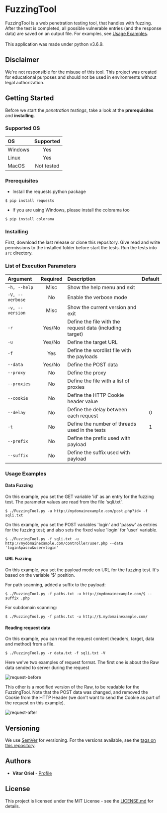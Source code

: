 # FuzzingTool
FuzzingTool is a web penetration testing tool, that handles with fuzzing. After the test is completed, all possible vulnerable entries (and the response data) are saved on an output file. For examples, see <a href="#usage-examples">Usage Examples</a>.
<br/><br/>
This application was made under python v3.6.9.

## Disclaimer
We're not responsible for the misuse of this tool. This project was created for educational purposes and should not be used in environments without legal authorization.

## Getting Started
Before we start the *penetration testings*, take a look at the **prerequisites** and **installing**.

### Supported OS
| OS | Supported |
| :--- | :---: |
| Windows | Yes |
| Linux | Yes |
| MacOS | Not tested |

### Prerequisites
* Install the requests python package
```
$ pip install requests
```
* If you are using Windows, please install the colorama too
```
$ pip install colorama
```

### Installing
First, download the last release or clone this repository. Give read and write permissions to the installed folder before start the tests. Run the tests into `src` directory.

### List of Execution Parameters
| Argument | Required | Description | Default |
| :--- | :---: | :--- | :---: |
| `-h, --help` | Misc | Show the help menu and exit | |
| `-V, --verbose` | No | Enable the verbose mode | |
| `-v, --version` | Misc | Show the current version and exit | |
| `-r` | Yes/No | Define the file with the request data (including target) | |
| `-u` | Yes/No | Define the target URL | |
| `-f` | Yes | Define the wordlist file with the payloads | |
| `--data` | Yes/No | Define the POST data | |
| `--proxy` | No | Define the proxy | |
| `--proxies` | No | Define the file with a list of proxies | |
| `--cookie` | No | Define the HTTP Cookie header value | |
| `--delay` | No | Define the delay between each request | 0 |
| `-t` | No | Define the number of threads used in the tests | 1 |
| `--prefix` | No | Define the prefix used with payload |  |
| `--suffix` | No | Define the suffix used with payload |  |

### Usage Examples
#### Data Fuzzing
On this example, you set the GET variable 'id' as an entry for the fuzzing test. The parameter values are read from the file 'sqli.txt'.
```
$ ./FuzzingTool.py -u http://mydomainexample.com/post.php?id= -f sqli.txt
```

On this example, you set the POST variables 'login' and 'passw' as entries for the fuzzing test; and also sets the fixed value 'login' for 'user' variable.
```
$ ./FuzzingTool.py -f sqli.txt -u http://mydomainexample.com/controller/user.php --data 'login&passw&user=login'
```

#### URL Fuzzing
On this example, you set the payload mode on URL for the fuzzing test. It's based on the variable '$' position.

For path scanning, added a suffix to the payload:
```
$ ./FuzzingTool.py -f paths.txt -u http://mydomainexample.com/$ --suffix .php
```
For subdomain scanning:
```
$ ./FuzzingTool.py -f paths.txt -u http://$.mydomainexample.com/
```

#### Reading request data
On this example, you can read the request content (headers, target, data and method) from a file.
```
$ ./FuzzingTool.py -r data.txt -f sqli.txt -V
```

Here we've two examples of request format. The first one is about the Raw data sended to server during the request

![request-before](https://user-images.githubusercontent.com/43549176/101906085-2ca45600-3b97-11eb-818d-b0170bb27397.png)

This other is a modified version of the Raw, to be readable for the FuzzingTool. Note that the POST data was changed, and removed the Cookie from the HTTP Header (we don't want to send the Cookie as part of the request on this example).

![request-after](https://user-images.githubusercontent.com/43549176/101906180-53628c80-3b97-11eb-83c3-631115fc420e.png)

## Versioning
We use <a target="_blank" href="https://semver.org/">SemVer</a> for versioning. For the versions available, see the <a target="_blank" href="https://github.com/NESCAU-UFLA/FuzzingTool/releases">tags on this repository</a>.

## Authors
* <b>Vitor Oriel</b> - <a target="_blank" href="https://github.com/VitorOriel">Profile</a>

## License
This project is licensed under the MIT License - see the <a target="_blank" href="https://github.com/NESCAU-UFLA/FuzzingTool/blob/master/LICENSE.md">LICENSE.md</a> for details.